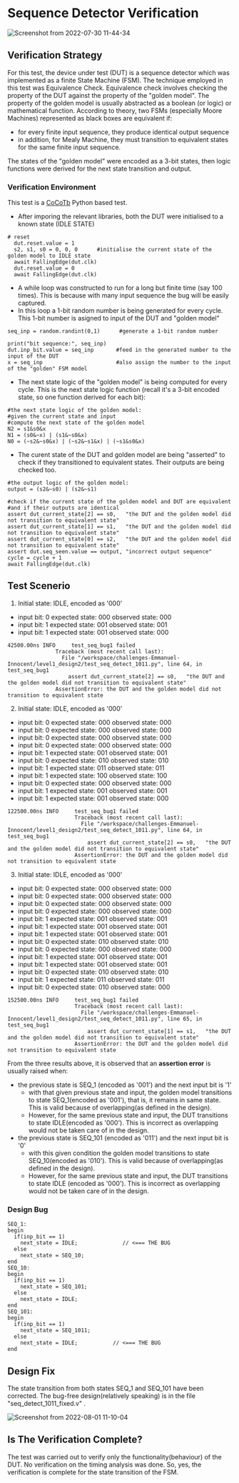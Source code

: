 # Sequence Detector Verification

![Screenshot from 2022-07-30 11-44-34](https://user-images.githubusercontent.com/41594627/182002996-7ace628d-8bdd-4560-8181-6833fb666db4.png)

## Verification Strategy
For this test, the device under test (DUT) is a sequence detector which was implemented as a finite State Machine (FSM). The technique employed in this test was Equivalence Check. Equivalence check involves checking the property of the DUT against the property of the "golden model". The property of the golden model is usually abstracted as a boolean (or logic) or mathematical function.
According to theory, two FSMs (especially Moore Machines) represented as black boxes are equivalent if:
- for every finite input sequence, they produce identical output sequence
- in addition, for Mealy Machine, they must transition to equivalent states for the same finite input sequence.

The states of the "golden model" were encoded as a 3-bit states, then logic functions were derived for the next state transition and output.

### Verification Environment
This test is a [CoCoTb](https://www.cocotb.org/) Python based test.

- After imporing the relevant libraries, both the DUT were initialised to a known state (IDLE STATE)

```
# reset
  dut.reset.value = 1
  s2, s1, s0 = 0, 0, 0      #initialise the current state of the golden model to IDLE state
  await FallingEdge(dut.clk)  
  dut.reset.value = 0
  await FallingEdge(dut.clk)
```

-  A while loop was constructed to run for a long but finite time (say 100 times). This is because with many input sequence the bug will be easily captured.
- In this loop a 1-bit random number is being generated for every cycle. This 1-bit number is asigned to  input of the DUT and "golden model"

```
seq_inp = random.randint(0,1)      #generate a 1-bit random number
        
print("bit sequence:", seq_inp)
dut.inp_bit.value = seq_inp       #feed in the generated number to the input of the DUT
x = seq_inp                       #also assign the number to the input of the "golden" FSM model
```

- The next state logic of the "golden model" is being computed for every cycle. This is the next state logic function (recall it's a 3-bit encoded state, so one function derived for each bit):


```
#the next state logic of the golden model:
#given the current state and input
#compute the next state of the golden model
N2 = s1&s0&x
N1 = (s0&~x) | (s1&~s0&x)
N0 = (~s2&~s0&x) | (~s2&~s1&x) | (~s1&s0&x)
```

- The curent state of the DUT and golden model are being "asserted" to check if they transitioned to equivalent states. Their outputs are being checked too.

```
#the output logic of the golden model:
output = (s2&~s0) | (s2&~s1)

#check if the current state of the golden model and DUT are equivalent
#and if their outputs are identical
assert dut_current_state[2] == s0,   "the DUT and the golden model did not transition to equivalent state"
assert dut_current_state[1] == s1,   "the DUT and the golden model did not transition to equivalent state"
assert dut_current_state[0] == s2,   "the DUT and the golden model did not transition to equivalent state"
assert dut.seq_seen.value == output, "incorrect output sequence"
cycle = cycle + 1 
await FallingEdge(dut.clk)
```

## Test Scenerio
1. Initial state: IDLE, encoded as '000'
- input bit: 0   expected state: 000  observed state: 000
- input bit: 1   expected state: 001  observed state: 001
- input bit: 1   expected state: 001 observed state:  000
```
42500.00ns INFO     test_seq_bug1 failed
               Traceback (most recent call last):
                 File "/workspace/challenges-Emmanuel-Innocent/level1_design2/test_seq_detect_1011.py", line 64, in test_seq_bug1
                   assert dut_current_state[2] == s0,   "the DUT and the golden model did not transition to equivalent state"
               AssertionError: the DUT and the golden model did not transition to equivalent state
```

2. Initial state: IDLE, encoded as '000'
- input bit: 0   expected state: 000  observed state: 000
- input bit: 0   expected state: 000  observed state: 000
- input bit: 0   expected state: 000  observed state: 000
- input bit: 0   expected state: 000  observed state: 000
- input bit: 1   expected state: 001  observed state: 001
- input bit: 0   expected state: 010  observed state: 010
- input bit: 1   expected state: 011  observed state: 011
- input bit: 1   expected state: 100  observed state: 100
- input bit: 0   expected state: 000  observed state: 000
- input bit: 1   expected state: 001  observed state: 001
- input bit: 1   expected state: 001  observed state: 000

```
122500.00ns INFO     test_seq_bug1 failed
                     Traceback (most recent call last):
                       File "/workspace/challenges-Emmanuel-Innocent/level1_design2/test_seq_detect_1011.py", line 64, in test_seq_bug1
                         assert dut_current_state[2] == s0,   "the DUT and the golden model did not transition to equivalent state"
                     AssertionError: the DUT and the golden model did not transition to equivalent state
```

3. Initial state: IDLE, encoded as '000'
- input bit: 0   expected state: 000  observed state: 000
- input bit: 0   expected state: 000  observed state: 000
- input bit: 0   expected state: 000  observed state: 000
- input bit: 0   expected state: 000  observed state: 000
- input bit: 1   expected state: 001  observed state: 001
- input bit: 1   expected state: 001  observed state: 001
- input bit: 1   expected state: 001  observed state: 001
- input bit: 0   expected state: 010  observed state: 010
- input bit: 0   expected state: 000  observed state: 000
- input bit: 1   expected state: 001  observed state: 001
- input bit: 1   expected state: 001  observed state: 001
- input bit: 0   expected state: 010  observed state: 010
- input bit: 1   expected state: 011  observed state: 011
- input bit: 0   expected state: 010  observed state: 000

```
152500.00ns INFO     test_seq_bug1 failed
                     Traceback (most recent call last):
                       File "/workspace/challenges-Emmanuel-Innocent/level1_design2/test_seq_detect_1011.py", line 65, in test_seq_bug1
                         assert dut_current_state[1] == s1,   "the DUT and the golden model did not transition to equivalent state"
                     AssertionError: the DUT and the golden model did not transition to equivalent state
```
From the three results above, it is observed that an **assertion error** is usually raised when:
- the previous state is SEQ_1 (encoded as '001') and the next input bit is '1'
   - with that given previous state and input, the golden model transitions to state SEQ_1(encoded as '001'), that is, it remains in same state. This is valid because of overlapping(as defined in the design).
   - However, for the same previous state and input, the DUT transitions to state IDLE(encoded as '000'). This is incorrect as overlapping would not be taken care of in the design.
- the previous state is SEQ_101 (encoded as '011') and the next input bit is '0'
  - with this given condition the golden model transitions to state SEQ_10(encoded as '010'). This is valid because of overlapping(as defined in the design).
   - However, for the same previous state and input, the DUT transitions to state IDLE (encoded as '000'). This is incorrect as overlapping would not be taken care of in the design.
   
 

### Design Bug
```
SEQ_1:
begin
  if(inp_bit == 1)
    next_state = IDLE;              // <=== THE BUG
  else
    next_state = SEQ_10;
end
SEQ_10:
begin
  if(inp_bit == 1)
    next_state = SEQ_101;
  else
    next_state = IDLE;
end
SEQ_101:
begin
  if(inp_bit == 1)
    next_state = SEQ_1011;
  else
    next_state = IDLE;           // <=== THE BUG
end
```

## Design Fix
The state transition from both states SEQ_1 and SEQ_101 have been corrected. The bug-free design(relatively speaking) is in the file "seq_detect_1011_fixed.v" .


![Screenshot from 2022-08-01 11-10-04](https://user-images.githubusercontent.com/41594627/182133102-f7e03eb6-548a-4415-8685-25389ce92e23.png)






## Is The Verification Complete?
The test was carried out to verify only the functionality(behaviour) of the DUT. No verification on the timing analysis was done.
So, yes, the verification is complete for the state transition of the FSM.
